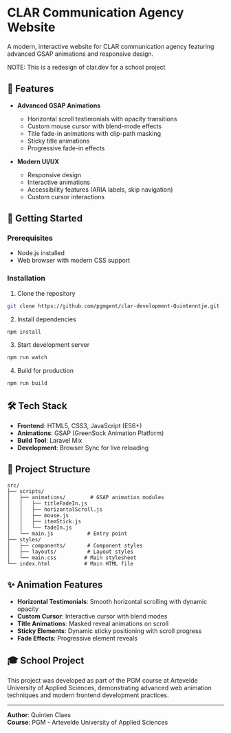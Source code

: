 # CLAR Communication Agency Website

A modern, interactive website for CLAR communication agency featuring advanced GSAP animations and responsive design.

NOTE: This is a redesign of clar.dev for a school project

## 🎯 Features

- **Advanced GSAP Animations**

  - Horizontal scroll testimonials with opacity transitions
  - Custom mouse cursor with blend-mode effects
  - Title fade-in animations with clip-path masking
  - Sticky title animations
  - Progressive fade-in effects

- **Modern UI/UX**
  - Responsive design
  - Interactive animations
  - Accessibility features (ARIA labels, skip navigation)
  - Custom cursor interactions

## 🚀 Getting Started

### Prerequisites

- Node.js installed
- Web browser with modern CSS support

### Installation

1. Clone the repository

```bash
git clone https://github.com/pgmgent/clar-development-Quintenntje.git
```

2. Install dependencies

```bash
npm install
```

3. Start development server

```bash
npm run watch
```

4. Build for production

```bash
npm run build
```

## 🛠️ Tech Stack

- **Frontend**: HTML5, CSS3, JavaScript (ES6+)
- **Animations**: GSAP (GreenSock Animation Platform)
- **Build Tool**: Laravel Mix
- **Development**: Browser Sync for live reloading

## 📁 Project Structure

```
src/
├── scripts/
│   ├── animations/        # GSAP animation modules
│   │   ├── titleFadeIn.js
│   │   ├── horizontalScroll.js
│   │   ├── mouse.js
│   │   ├── itemStick.js
│   │   └── fadeIn.js
│   └── main.js           # Entry point
├── styles/
│   ├── components/       # Component styles
│   ├── layouts/          # Layout styles
│   └── main.css         # Main stylesheet
└── index.html           # Main HTML file
```

## ✨ Animation Features

- **Horizontal Testimonials**: Smooth horizontal scrolling with dynamic opacity
- **Custom Cursor**: Interactive cursor with blend modes
- **Title Animations**: Masked reveal animations on scroll
- **Sticky Elements**: Dynamic sticky positioning with scroll progress
- **Fade Effects**: Progressive element reveals

## 🎓 School Project

This project was developed as part of the PGM course at Artevelde University of Applied Sciences, demonstrating advanced web animation techniques and modern frontend development practices.

---

**Author**: Quinten Claes  
**Course**: PGM - Artevelde University of Applied Sciences
